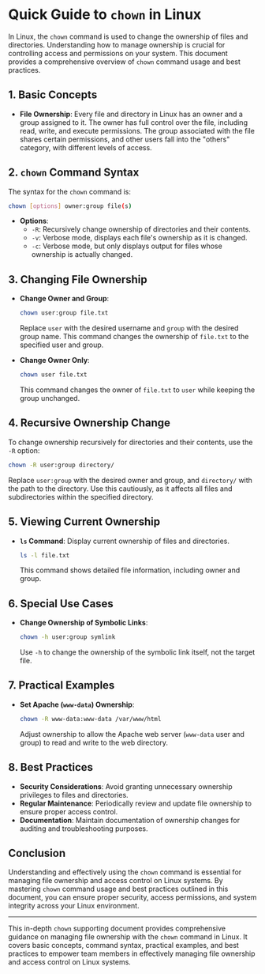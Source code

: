 # Quick Guide to `chown` in Linux

In Linux, the `chown` command is used to change the ownership of files and directories. Understanding how to manage ownership is crucial for controlling access and permissions on your system. This document provides a comprehensive overview of `chown` command usage and best practices.

## 1. Basic Concepts

- **File Ownership**: Every file and directory in Linux has an owner and a group assigned to it. The owner has full control over the file, including read, write, and execute permissions. The group associated with the file shares certain permissions, and other users fall into the "others" category, with different levels of access.

## 2. `chown` Command Syntax

The syntax for the `chown` command is:

```bash
chown [options] owner:group file(s)
```

- **Options**:
  - `-R`: Recursively change ownership of directories and their contents.
  - `-v`: Verbose mode, displays each file's ownership as it is changed.
  - `-c`: Verbose mode, but only displays output for files whose ownership is actually changed.

## 3. Changing File Ownership

- **Change Owner and Group**:
  
  ```bash
  chown user:group file.txt
  ```

  Replace `user` with the desired username and `group` with the desired group name. This command changes the ownership of `file.txt` to the specified user and group.

- **Change Owner Only**:
  
  ```bash
  chown user file.txt
  ```

  This command changes the owner of `file.txt` to `user` while keeping the group unchanged.

## 4. Recursive Ownership Change

To change ownership recursively for directories and their contents, use the `-R` option:

```bash
chown -R user:group directory/
```

Replace `user:group` with the desired owner and group, and `directory/` with the path to the directory. Use this cautiously, as it affects all files and subdirectories within the specified directory.

## 5. Viewing Current Ownership

- **`ls` Command**: Display current ownership of files and directories.

  ```bash
  ls -l file.txt
  ```

  This command shows detailed file information, including owner and group.

## 6. Special Use Cases

- **Change Ownership of Symbolic Links**:
  
  ```bash
  chown -h user:group symlink
  ```

  Use `-h` to change the ownership of the symbolic link itself, not the target file.

## 7. Practical Examples

- **Set Apache (`www-data`) Ownership**:

  ```bash
  chown -R www-data:www-data /var/www/html
  ```

  Adjust ownership to allow the Apache web server (`www-data` user and group) to read and write to the web directory.

## 8. Best Practices

- **Security Considerations**: Avoid granting unnecessary ownership privileges to files and directories.
- **Regular Maintenance**: Periodically review and update file ownership to ensure proper access control.
- **Documentation**: Maintain documentation of ownership changes for auditing and troubleshooting purposes.

## Conclusion

Understanding and effectively using the `chown` command is essential for managing file ownership and access control on Linux systems. By mastering `chown` command usage and best practices outlined in this document, you can ensure proper security, access permissions, and system integrity across your Linux environment.

---

This in-depth `chown` supporting document provides comprehensive guidance on managing file ownership with the `chown` command in Linux. It covers basic concepts, command syntax, practical examples, and best practices to empower team members in effectively managing file ownership and access control on Linux systems.